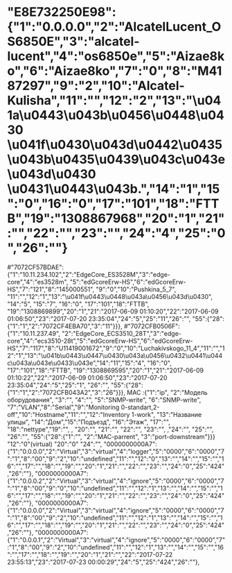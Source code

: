 # "E8E732250E98":{"1":"0.0.0.0","2":"AlcatelLucent_OS6850E","3":"alcatel-lucent","4":"os6850e","5":"Aizae8ko","6":"Aizae8ko","7":"0","8":"M4187297","9":"2","10":"Alcatel-Kulisha","11":"","12":"2","13":"\u041a\u0443\u043b\u0456\u0448\u0430 \u041f\u0430\u043d\u0442\u0435\u043b\u0435\u0439\u043c\u043e\u043d\u0430 \u0431\u0443\u043b.","14":"1","15":"0","16":"0","17":"101","18":"FTTB","19":"1308867968","20":"1","21":"","22":"","23":"","24":"4","25":"0","26":""}

#"7072CF57BDAE":{"1":"10.11.234.102","2":"EdgeCore_ES3528M","3":"edge-core","4":"es3528m",        "5":"edGcoreErw-HS","6":"edGcoreErw-HS","7":"121","8":"145000551",   "9":"0","10":"Pushkina_5_7",      "11":"","12":"1","13":"\u041f\u0443\u0448\u043a\u0456\u043d\u0430",                                    "14":"5", "15":"7",        "16":"0",    "17":"101","18":"FTTB",   "19":"1308869899","20":"1","21":"2017-06-09 01:10:20","22":"2017-06-09 01:06:50","23":"2017-07-20 23:35:04","24":"5","25":"11","26":"", "55":{"28":{"1":"1","2":"7072CF4EBA70","3":"11"}}},
#"7072CFB0506F":{"1":"10.11.237.49", "2":"EdgeCore_ECS3510_28T","3":"edge-core","4":"ecs3510-28t","5":"edGcoreErw-HS","6":"edGcoreErw-HS","7":"117","8":"U11419001672","9":"0","10":"Luchakivskogo_11_4","11":"","12":"1","13":"\u041b\u0443\u0447\u0430\u043a\u0456\u0432\u0441\u044c\u043a\u043e\u0433\u043e","14":"11","15":"4",        "16":"0",    "17":"101","18":"FTTB",   "19":"1308869595","20":"1","21":"2017-06-09 01:10:22","22":"2017-06-09 01:06:50","23":"2017-07-20 23:35:04","24":"5","25":"1", "26":"", "55":{"28":{"1":"1","2":"7072CFB043A2","3":"26"}}},
 MAC          :{"1":"ip",           "2":"Модель оборудования", "3":"",         "4":"",           "5":"SNMP-write",   "6":"SNMP-write",   "7":"VLAN","8":"Serial","9":"Monitoring 0-standart,2-off","10":"Hostname","11":"","12":"Inventory 1-work", "13":"Название улицы",                                      "14":"Дом","15":"Подъезд", "16":"Этаж", "17":"",   "18":"nettype","19":"",      ,   "20":"", "21":"",                   "22":"",                   "23":"",                  ,"24":"", "25":"",  "26":"", "55":{"28":{"1":"", "2":"MAC-parrent", "3":"port-downstream"}}}
                                                                                                                                                                                                                "12":"0"(virtual)                                                                                                                                                                  "20":"0"                                                                           "24":"",
"0000000000A7":{"1":"0.0.0.0","2":"Virtual","3":"virtual","4":"logger","5":"0000","6":"0000","7":"1","8":"00","9":"2","10":"undefined","11":"","12":"0","13":"","14":"","15":"","16":"","17":"","18":"","19":"","20":"1","21":"","22":"","23":"","24":"0","25":"424","26":""},
"0000000000A7":{"1":"0.0.0.2","2":"Virtual","3":"virtual","4":"ignore","5":"0000","6":"0000","7":"1","8":"00","9":"0","10":"undefined","11":"","12":"1","13":"","14":"","15":"","16":"","17":"","18":"","19":"","20":"1","21":"","22":"","23":"","24":"0","25":"424","26":""},
"0000000000A7":{"1":"0.0.0.0","2":"Virtual","3":"virtual","4":"ignore","5":"0000","6":"0000","7":"1","8":"00","9":"2","10":"undefined","11":"","12":"1","13":"","14":"","15":"","16":"","17":"","18":"","19":"","20":"1","21":"","22":"","23":"","24":"0","25":"424","26":""},
"0000000000A7":{"1":"0.0.0.1","2":"Virtual","3":"virtual","4":"ignore","5":"0000","6":"0000","7":"1","8":"00","9":"2","10":"undefined","11":"","12":"1","13":"","14":"","15":"","16":"","17":"","18":"","19":"","20":"1","21":"","22":"2017-07-22 23:55:13","23":"2017-07-23 00:00:29","24":"5","25":"424","26":""},